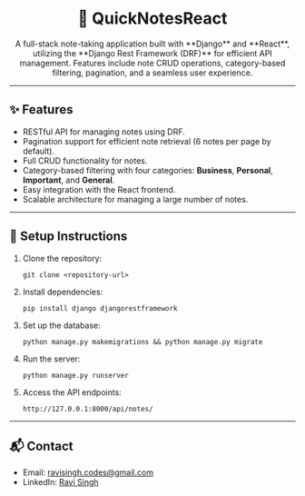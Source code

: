 <h1 align="center">📝 QuickNotesReact</h1>

<p align="center">
  A full-stack note-taking application built with **Django** and **React**, utilizing the **Django Rest Framework (DRF)** for efficient API management. Features include note CRUD operations, category-based filtering, pagination, and a seamless user experience.
</p>

---

<h2>✨ Features</h2>
<ul>
  <li>RESTful API for managing notes using DRF.</li>
  <li>Pagination support for efficient note retrieval (6 notes per page by default).</li>
  <li>Full CRUD functionality for notes.</li>
  <li>Category-based filtering with four categories: <strong>Business</strong>, <strong>Personal</strong>, <strong>Important</strong>, and <strong>General</strong>.</li>
  <li>Easy integration with the React frontend.</li>
  <li>Scalable architecture for managing a large number of notes.</li>
</ul>

---

<h2>📂 Setup Instructions</h2>
<ol>
  <li>Clone the repository:
    <pre><code>git clone &lt;repository-url&gt;</code></pre>
  </li>
  <li>Install dependencies:
    <pre><code>pip install django djangorestframework</code></pre>
  </li>
  <li>Set up the database:
    <pre><code>python manage.py makemigrations && python manage.py migrate</code></pre>
  </li>
  <li>Run the server:
    <pre><code>python manage.py runserver</code></pre>
  </li>
  <li>Access the API endpoints:
    <pre><code>http://127.0.0.1:8000/api/notes/</code></pre>
  </li>
</ol>

---

<h2>📬 Contact</h2>
<ul>
  <li>Email: <a href="mailto:codes.ravisingh@gmail.com">ravisingh.codes@gmail.com</a></li>
  <li>LinkedIn: <a href="https://www.linkedin.com/in/ravi-singh-53894933a?utm_source=share&utm_campaign=share_via&utm_content=profile&utm_medium=android_app" target="_blank">Ravi Singh</a></li>
</ul>
